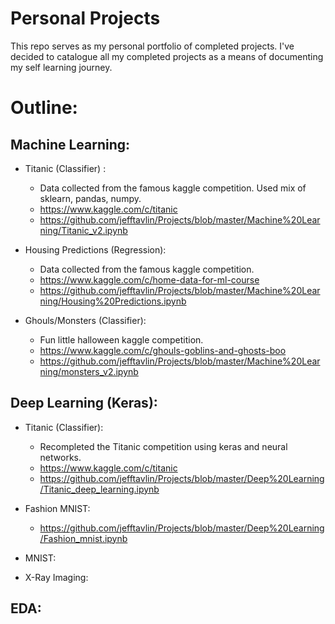 # Personal Projects

This repo serves as my personal portfolio of completed projects. I've decided to catalogue all my completed projects as a means of documenting my self learning journey.


# Outline:

## Machine Learning:

- Titanic (Classifier) :
  - Data collected from the famous kaggle competition. Used mix of sklearn, pandas, numpy.
  - https://www.kaggle.com/c/titanic
  - https://github.com/jefftavlin/Projects/blob/master/Machine%20Learning/Titanic_v2.ipynb
  
- Housing Predictions (Regression):
  - Data collected from the famous kaggle competition.
  - https://www.kaggle.com/c/home-data-for-ml-course
  - https://github.com/jefftavlin/Projects/blob/master/Machine%20Learning/Housing%20Predictions.ipynb

- Ghouls/Monsters (Classifier):
  - Fun little halloween kaggle competition.
  - https://www.kaggle.com/c/ghouls-goblins-and-ghosts-boo
  - https://github.com/jefftavlin/Projects/blob/master/Machine%20Learning/monsters_v2.ipynb
  
## Deep Learning (Keras):
- Titanic (Classifier):
  - Recompleted the Titanic competition using keras and neural networks.
  - https://www.kaggle.com/c/titanic
  - https://github.com/jefftavlin/Projects/blob/master/Deep%20Learning/Titanic_deep_learning.ipynb
  
- Fashion MNIST:
  - https://github.com/jefftavlin/Projects/blob/master/Deep%20Learning/Fashion_mnist.ipynb

- MNIST:

- X-Ray Imaging:

## EDA:
